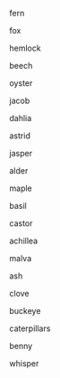 fern

fox

hemlock

beech

oyster

jacob

dahlia

astrid

jasper

alder

maple

basil

castor

achillea

malva

ash

clove

buckeye

caterpillars

benny

whisper
